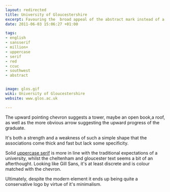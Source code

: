 ```yaml
---
layout: redirected
title: University of Gloucestershire
excerpt: Favouring the  broad appeal of the abstract mark instead of a more specific indicator.
date: 2011-06-03 15:06:27 +01:00

tags:
- english
- sansserif
- million+
- uppercase
- serif
- red
- ccuc
- southwest
- abstract


image: glos.gif
wiki: University of Gloucestershire
website: www.glos.ac.uk

---
```


The upward pointing chevron suggests a tower, maybe an open book,a roof, as well as the more obvious arrow suggesting the upward progress of the graduate.

It's both a strength and a weakness of such a simple shape that the associations come thick and fast but lack some specificity.

Solid [uppercase serif](http://new.myfonts.com/fonts/itc/stone-serif/sc-medium/) is more in line with the traditional expectations of a university, whilst the cheltenham and gloucester text seems a bit of an afterthought. Looking like Gill Sans, it's at least discrete and is colour matched with the chevron.

Ultimately, despite the modern element it ends up being quite a conservative logo by virtue of it's minimalism.
